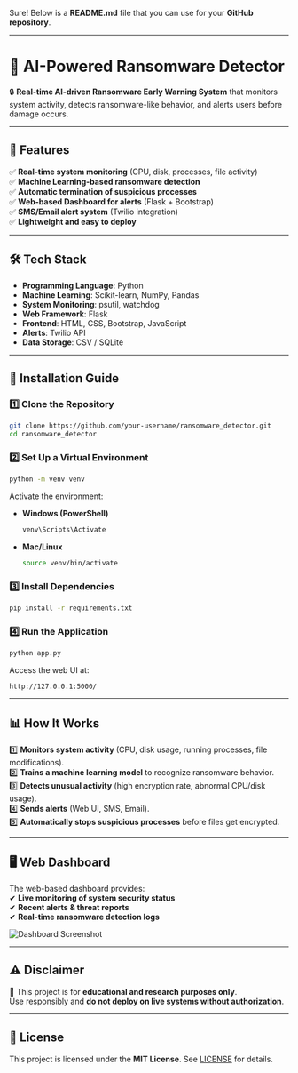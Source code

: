 Sure! Below is a **README.md** file that you can use for your **GitHub repository**.  

---

# **🚨 AI-Powered Ransomware Detector**  
🔒 **Real-time AI-driven Ransomware Early Warning System** that monitors system activity, detects ransomware-like behavior, and alerts users before damage occurs.

---

## **📌 Features**  
✅ **Real-time system monitoring** (CPU, disk, processes, file activity)  
✅ **Machine Learning-based ransomware detection**  
✅ **Automatic termination of suspicious processes**  
✅ **Web-based Dashboard for alerts** (Flask + Bootstrap)  
✅ **SMS/Email alert system** (Twilio integration)  
✅ **Lightweight and easy to deploy**  

---

## **🛠️ Tech Stack**  
- **Programming Language**: Python  
- **Machine Learning**: Scikit-learn, NumPy, Pandas  
- **System Monitoring**: psutil, watchdog  
- **Web Framework**: Flask  
- **Frontend**: HTML, CSS, Bootstrap, JavaScript  
- **Alerts**: Twilio API  
- **Data Storage**: CSV / SQLite  

---

## **🚀 Installation Guide**  
### **1️⃣ Clone the Repository**  
```bash
git clone https://github.com/your-username/ransomware_detector.git
cd ransomware_detector
```

### **2️⃣ Set Up a Virtual Environment**  
```bash
python -m venv venv
```
Activate the environment:  
- **Windows (PowerShell)**  
  ```powershell
  venv\Scripts\Activate
  ```
- **Mac/Linux**  
  ```bash
  source venv/bin/activate
  ```

### **3️⃣ Install Dependencies**  
```bash
pip install -r requirements.txt
```

### **4️⃣ Run the Application**  
```bash
python app.py
```
Access the web UI at:  
```
http://127.0.0.1:5000/
```

---

## **📊 How It Works**
1️⃣ **Monitors system activity** (CPU, disk usage, running processes, file modifications).  
2️⃣ **Trains a machine learning model** to recognize ransomware behavior.  
3️⃣ **Detects unusual activity** (high encryption rate, abnormal CPU/disk usage).  
4️⃣ **Sends alerts** (Web UI, SMS, Email).  
5️⃣ **Automatically stops suspicious processes** before files get encrypted.  

---

## **🖥️ Web Dashboard**  
The web-based dashboard provides:  
✔ **Live monitoring of system security status**  
✔ **Recent alerts & threat reports**  
✔ **Real-time ransomware detection logs**  

![Dashboard Screenshot](assets/dashboard.png)  

---

## **⚠️ Disclaimer**  
🚨 This project is for **educational and research purposes only**.  
Use responsibly and **do not deploy on live systems without authorization**.

---

## **📜 License**  
This project is licensed under the **MIT License**. See [LICENSE](LICENSE) for details.
